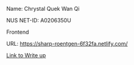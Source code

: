 Name: Chrystal Quek Wan Qi


NUS NET-ID: A0206350U


Frontend


URL: https://sharp-roentgen-6f32fa.netlify.com/ 


[Link to Write up](https://github.com/chrystalquek/CVWO-Assignment-Submission/blob/master/Chrystal%20Quek%20Wan%20Qi%20CVWO%20Final-Assignment%20Submission.pdf)
